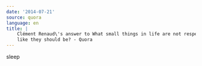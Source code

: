 ```yaml
---
date: '2014-07-21'
source: quora
language: en
title: |
    Clément Renaud\'s answer to What small things in life are not respected
    like they should be? - Quora
---
```


sleep
